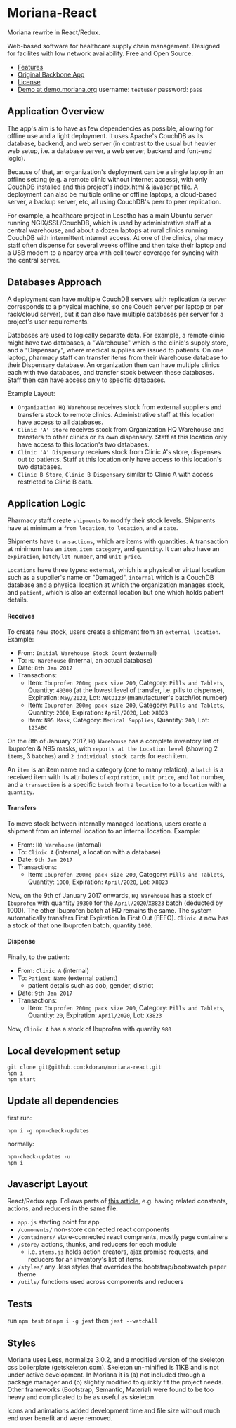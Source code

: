 # Moriana-React

Moriana rewrite in React/Redux.

Web-based software for healthcare supply chain management. Designed for facilites with low network availability. Free and Open Source.

* [Features](http://moriana.org/)
* [Original Backbone App](https://github.com/kdoran/moriana)
* [License](./LICENSE)
* [Demo at demo.moriana.org](demo.moriana.org) username: `testuser` password: `pass`

## Application Overview

The app's aim is to have as few dependencies as possible, allowing for offline use and a light deployment. It uses Apache's CouchDB as its database, backend, and web server (in contrast to the usual but heavier web setup, i.e. a database server, a web server, backend and font-end logic).

Because of that, an organization's deployment can be a single laptop in an offline setting (e.g. a remote clinic without internet access), with only CouchDB installed and this project's index.html & javascript file. A deployment can also be multiple online or offline laptops, a cloud-based server, a backup server, etc, all using CouchDB's peer to peer replication.

For example, a healthcare project in Lesotho has a main Ubuntu server running NGIX/SSL/CouchDB, which is used by administrative staff at a central warehouse, and about a dozen laptops at rural clinics running CouchDB with intermittent internet access. At one of the clinics, pharmacy staff often dispense for several weeks offline and then take their laptop and a USB modem to a nearby area with cell tower coverage for syncing with the central server.

## Databases Approach

A deployment can have multiple CouchDB servers with replication (a server corresponds to a physical machine, so one Couch server per laptop or per rack/cloud server), but it can also have multiple databases per server for a project's user requirements.

Databases are used to logically separate data. For example, a remote clinic might have two databases, a "Warehouse" which is the clinic's supply store, and a "Dispensary", where medical supplies are issued to patients. On one laptop, pharmacy staff can transfer items from their Warehouse database to their Dispensary database. An organization then can have multiple clinics each with two databases, and transfer stock between these databases. Staff then can have access only to specific databases.

Example Layout:

* `Organization HQ Warehouse` receives stock from external suppliers and transfers stock to remote clinics. Administrative staff at this location have access to all databases.
* `Clinic 'A' Store` receives stock from Organization HQ Warehouse and transfers to other clinics or its own dispensary. Staff at this location only have access to this location's two databases.
* `Clinic 'A' Dispensary` receives stock from Clinic A's store, dispenses out to patients. Staff at this location only have access to this location's two databases.
* `Clinic B Store`, `Clinic B Dispensary` similar to Clinic A with access restricted to Clinic B data.

## Application Logic

Pharmacy staff create `shipments` to modify their stock levels. Shipments have at minimum a `from location`, `to location`, and a `date`.

Shipments have `transactions`, which are items with quantities. A transaction at minimum has an `item`, `item category`, and `quantity`. It can also have an `expiration`, `batch/lot number`, and `unit price`.

`Locations` have three types: `external`, which is a physical or virtual location such as a supplier's name or "Damaged", `internal` which is a CouchDB database and a physical location at which the organization manages stock, and `patient`, which is also an external location but one which holds patient details.

#### Receives
To create new stock, users create a shipment from an `external location`. Example:

* From: `Initial Warehouse Stock Count` (external)
* To: `HQ Warehouse` (internal, an actual database)
* Date: `8th Jan 2017`
* Transactions:
  * Item: `Ibuprofen 200mg pack size 200`, Category: `Pills and Tablets`, Quantity: `40300` (at the lowest level of transfer, i.e. pills to dispense), Expiration: `May/2022`, Lot: `ABCD1234`(manufacturer's batch/lot number)
  * Item: `Ibuprofen 200mg pack size 200`, Category: `Pills and Tablets`, Quantity: `2000`, Expiration: `April/2020`, Lot: `X8823`
  * Item: `N95 Mask`, Category: `Medical Supplies`, Quantity: `200`, Lot: `123ABC`

On the 8th of January 2017, `HQ Warehouse` has a complete inventory list of Ibuprofen & N95 masks, with `reports at the Location level` (showing 2 `items`, 3 `batches`) and `2 individual stock cards` for each item.

An `item` is an item name and a category (one to many relation), a `batch` is a received item with its attributes of `expiration`, `unit price`, and `lot` number, and a `transaction` is a specific `batch` from a `location` to to a `location` with a `quantity`.

#### Transfers
To move stock between internally managed locations, users create a shipment from an internal location to an internal location. Example:

* From: `HQ Warehouse` (internal)
* To: `Clinic A` (internal, a location with a database)
* Date: `9th Jan 2017`
* Transactions:
  * Item: `Ibuprofen 200mg pack size 200`, Category: `Pills and Tablets`, Quantity: `1000`, Expiration: `April/2020`, Lot: `X8823`

Now, on the 9th of January 2017 onwards, `HQ Warehouse` has a stock of `Ibuprofen` with quantity `39300` for the `April/2020`/`X8823` batch (deducted by 1000). The other Ibuprofen batch at HQ remains the same. The system automatically transfers First Expiration In First Out (FEFO). `Clinic A` now has a stock of that one Ibuprofen batch, quantity `1000`.

#### Dispense
Finally, to the patient:

* From: `Clinic A` (internal)
* To: `Patient Name` (external patient)
  * patient details such as dob, gender, district
* Date: `9th Jan 2017`
* Transactions:
  * Item: `Ibuprofen 200mg pack size 200`, Category: `Pills and Tablets`, Quantity: `20`, Expiration: `April/2020`, Lot: `X8823`

Now, `Clinic A` has a stock of Ibuprofen with quantity `980`


## Local development setup

    git clone git@github.com:kdoran/moriana-react.git
    npm i
    npm start

## Update all dependencies

first run:

    npm i -g npm-check-updates

normally:

    npm-check-updates -u
    npm i

## Javascript Layout

React/Redux app. Follows parts of [this article](https://medium.com/javascript-scene/10-tips-for-better-redux-architecture-69250425af44), e.g. having related constants, actions, and reducers in the same file.

* `app.js` starting point for app
* `/comonents/` non-store connected react components
* `/containers/` store-connected react compnents, mostly page containers
* `/store/` actions, thunks, and reducers for each module
  * i.e. `items.js` holds action creators, ajax promise requests, and reducers for an inventory's list of items.
* `/styles/` any .less styles that overrides the bootstrap/bootswatch paper theme
* `/utils/` functions used across components and reducers

## Tests

run `npm test` or `npm i -g jest` then `jest --watchAll`

## Styles

Moriana uses Less, normalize 3.0.2, and a modified version of the skeleton css boilerplate (getskeleton.com). Skeleton un-minified is 11KB and is not under active development. In Moriana it is (a) not included through a package manager and (b) slightly modified to quickly fit the project needs. Other frameworks (Bootstrap, Semantic, Material) were found to be too heavy and complicated to be as useful as skeleton.

Icons and animations added development time and file size without much end user benefit and were removed.
